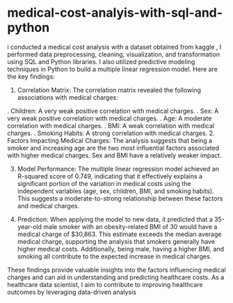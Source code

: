 # medical-cost-analyis-with-sql-and-python
i conducted a medical cost analysis with  a dataset obtained from kaggle , I performed data preprocessing, cleaning, visualization, and transformation using SQL and Python libraries. I also utilized predictive modeling techniques in Python to build a multiple linear regression model. Here are the key findings:

1. Correlation Matrix: The correlation matrix revealed the following associations with medical charges:

. Children: A very weak positive correlation with medical charges.
. Sex: A very weak positive correlation with medical charges.
. Age: A moderate correlation with medical charges.
. BMI: A weak correlation with medical charges.
. Smoking Habits: A strong correlation with medical charges.
2. Factors Impacting Medical Charges: The analysis suggests that being a smoker and increasing age are the two most influential factors associated with higher medical charges. Sex and BMI have a relatively weaker impact.

3. Model Performance: The multiple linear regression model achieved an R-squared score of 0.749, indicating that it effectively explains a significant portion of the variation in medical costs using the independent variables (age, sex, children, BMI, and smoking habits). This suggests a moderate-to-strong relationship between these factors and medical charges.

4. Prediction: When applying the model to new data, it predicted that a 35-year-old male smoker with an obesity-related BMI of 30 would have a medical charge of $30,863. This estimate exceeds the median average medical charge, supporting the analysis that smokers generally have higher medical costs. Additionally, being male, having a higher BMI, and smoking all contribute to the expected increase in medical charges.

These findings provide valuable insights into the factors influencing medical charges and can aid in understanding and predicting healthcare costs. As a healthcare data scientist, I aim to contribute to improving healthcare outcomes by leveraging data-driven analysis
